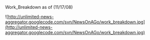 Work\_Breakdown as of (11/17/08)


![http://unlimited-news-aggregator.googlecode.com/svn/NewsOnAGo/work_breakdown.jpg](http://unlimited-news-aggregator.googlecode.com/svn/NewsOnAGo/work_breakdown.jpg)